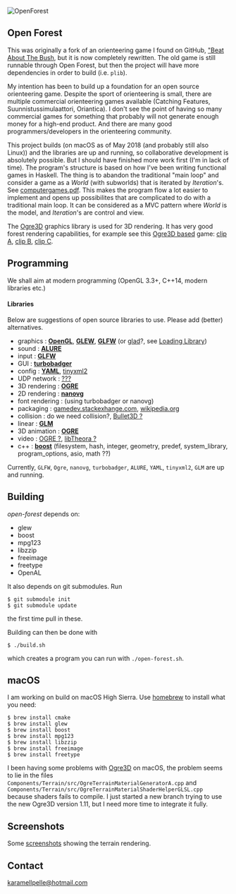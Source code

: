 ![](https://raw.githubusercontent.com/karamellpelle/open-forest/master/data/static/batb/openforest-512x256.png "OpenForest")

Open Forest
--------------------

This was originally a fork of an orienteering game I found on GitHub, ["Beat About The Bush]( 
https://github.com/jarvinet/orienteering-game), but it is now completely rewritten.
The old game is still runnable through Open Forest, but then the project will have more dependencies in order to build (i.e. `plib`).

My intention has been to build up a foundation for an open source orienteering game. Despite the sport of orienteering is small, there are multiple commercial orienteering games available (Catching Features, Suunnistussimulaattori, Oriantica). I don't see the point of having so many commercial games for something that probably will not generate enough money for a high-end product. And there are many good programmers/developers in the orienteering community.

This project builds (on macOS as of May 2018 (and probably still also Linux)) and the libraries are up and running, so collaborative development is absolutely possible. But I should have finished more work first (I'm in lack of time). The program's structure is based on how I've been writing functional games in Haskell. The thing is to abandon the traditional "main loop" and consider a game as a _World_ (with subworlds) that is iterated by _Iteration_'s. See [computergames.pdf](https://github.com/karamellpelle/grid/blob/master/computergames.pdf). This makes the program flow a lot easier to implement and opens up possibilites that are complicated to do with a traditional main loop. It can be considered as a MVC pattern where _World_ is the model, and _Iteration_'s are control and view.

The [Ogre3D](https://www.ogre3d.org/) graphics library is used for 3D rendering. It has very good forest rendering capabilities, for example see this [Ogre3D based](https://forums.ogre3d.org/viewtopic.php?f=11&t=35922) game: [clip A](https://youtu.be/4QIHzn1PrxY?t=12m20s), [clip B](https://youtu.be/PWSg4olxaYE?t=5m9s), [clip C](https://youtu.be/CXr82Gtbk1Y?t=1m57s).


Programming
--------------------

We shall aim at modern programming (OpenGL 3.3+, C++14, modern libraries etc.)

#### Libraries

Below are suggestions of open source libraries to use. Please add (better) alternatives.

  * graphics          : [**OpenGL**](https://www.opengl.org/wiki/), [**GLEW**](http://glew.sourceforge.net), [**GLFW**](http://www.glfw.org) (or [glad](https://github.com/Dav1dde/glad)?, see [Loading Library](https://www.khronos.org/opengl/wiki/OpenGL_Loading_Library))  
  * sound             : [**ALURE**](http://kcat.strangesoft.net/alure.html)  
  * input             : [**GLFW**](http://www.glfw.org)  
  * GUI               : [**turbobadger**](https://github.com/fruxo/turbobadger)  
  * config            : [**YAML**](http://yaml.org), [tinyxml2](http://www.grinninglizard.com/tinyxml2)  
  * UDP network       : [???](http://www.codeofhonor.com/blog/choosing-a-game-network-lib)  
  * 3D rendering      : [**OGRE**](http://www.ogre3d.org)  
  * 2D rendering      : [**nanovg**](https://github.com/memononen/nanovg)  
  * font rendering    : (using turbobadger or nanovg)  
  * packaging         : [gamedev.stackexhange.com](http://gamedev.stackexchange.com/questions/37648/how-can-you-put-all-images-from-a-game-to-1-file), [wikipedia.org](http://en.wikipedia.org/wiki/List_of_archive_formats)  
  * collision         : do we need collision?, [Bullet3D ?](https://github.com/bulletphysics/bullet3)  
  * linear            : [**GLM**](http://glm.g-truc.net)  
  * 3D animation      : [**OGRE**](http://www.ogre3d.org)  
  * video             : [OGRE ?](http://www.ogre3d.org), [libTheora ?](http://www.theora.org/)  
  * c++               : [**boost**](http://www.boost.org/) (filesystem, hash, integer, geometry, predef, system_library, program_options, asio, math ??)  


Currently, `GLFW`, `Ogre`, `nanovg`, `turbobadger`, `ALURE`, `YAML`, `tinyxml2`, `GLM`  are up and running. 


Building
--------------------

_open-forest_ depends on:

  * glew
  * boost
  * mpg123
  * libzzip
  * freeimage
  * freetype
  * OpenAL

It also depends on git submodules. Run
    
    $ git submodule init
    $ git submodule update

the first time pull in these.

Building can then be done with

    $ ./build.sh

which creates a program you can run with `./open-forest.sh`. 

## macOS

I am working on build on macOS High Sierra. Use [homebrew](www.brew.sh) to install what you need:

    $ brew install cmake
    $ brew install glew
    $ brew install boost
    $ brew install mpg123
    $ brew install libzzip
    $ brew install freeimage
    $ brew install freetype

I been having some problems with [Ogre3D](https://github.com/karamellpelle/open-forest-ogre) on macOS, the problem seems to lie in the files `Components/Terrain/src/OgreTerrainMaterialGeneratorA.cpp` and `Components/Terrain/src/OgreTerrainMaterialShaderHelperGLSL.cpp` because shaders fails to compile. I just started a new branch trying to use the new Ogre3D version 1.11, but I need more time to integrate it fully.

Screenshots
----------------

Some [screenshots](data/meta/screenshots/screenshots.markdown) showing the terrain rendering.

Contact
----------------

<karamellpelle@hotmail.com>
